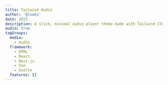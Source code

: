 ```yaml
---
title: Tailwind Audio
author: '@luwes'
date: 2023
description: A slick, minimal audio player theme made with Tailwind CSS.
audio: true
tagGroups:
  media: 
    - Audio
  framework:
    - HTML
    - React
    - Next.js
    - Vue
    - Svelte
  features: []
---
```

